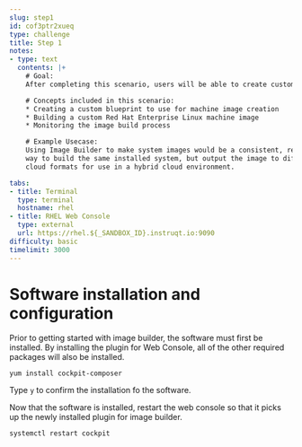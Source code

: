```yaml
---
slug: step1
id: cof3ptr2xueq
type: challenge
title: Step 1
notes:
- type: text
  contents: |+
    # Goal:
    After completing this scenario, users will be able to create customized Red Hat Enterprise Linux images using Image Builder plugin within Web Console.

    # Concepts included in this scenario:
    * Creating a custom blueprint to use for machine image creation
    * Building a custom Red Hat Enterprise Linux machine image
    * Monitoring the image build process

    # Example Usecase:
    Using Image Builder to make system images would be a consistent, repeatable
    way to build the same installed system, but output the image to different
    cloud formats for use in a hybrid cloud environment.

tabs:
- title: Terminal
  type: terminal
  hostname: rhel
- title: RHEL Web Console
  type: external
  url: https://rhel.${_SANDBOX_ID}.instruqt.io:9090
difficulty: basic
timelimit: 3000
---
```

# Software installation and configuration
Prior to getting started with image builder, the software must first be
installed.  By installing the plugin for Web Console, all of the other
required packages will also be installed.

```
yum install cockpit-composer
```

Type `y` to confirm the installation fo the software.

Now that the software is installed, restart the web console so that it picks up
the newly installed plugin for image builder.

```
systemctl restart cockpit
```
